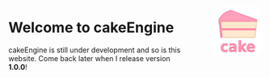 <img src="/docs/assets/images/logo/cake_Logo.png" style="
width: 100px;
height: 100px;
background-color: var(--batter-dark);
background-position: center;
float: inline-end;
margin-left: 50px;
border-radius: 20px;
">


# Welcome to cakeEngine

cakeEngine is still under development and so is this website. Come back later when I release version **1.0.0**!


<!-- Copyright footer -->
<span id="copyright"></span>


<!-- Add the copyright footer: make sure to have a span tag with an id of "copyright" -->
<script src="/docs/assets/cake-copyright-maker.js" defer></script>
<!-- CPP Inline Syntax Highlighter Script: applies to all class="code", also
     insert a '\' before any keyword that should not be colored -->
<script src="/docs/assets/cpp-keyword-color.js" defer></script>